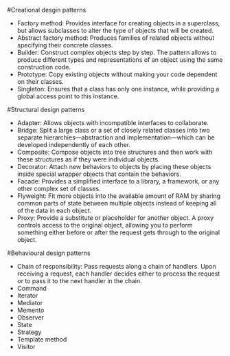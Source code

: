 #Creational desgin patterns
- Factory method: Provides interface for creating objects in a superclass, but allows    subclasses to alter the type of objects that will be created.
- Abstract factory method: Produces families of related objects without specifying their concrete classes.
- Builder: Construct complex objects step by step. The pattern allows to produce different types and representations of an object using the same construction code.
- Prototype: Copy existing objects without making your code dependent on their classes.
- Singleton: Ensures that a class has only one instance, while providing a global access point to this instance.

#Structural design patterns
- Adapter: Allows objects with incompatible interfaces to collaborate.
- Bridge: Split a large class or a set of closely related classes into two separate hierarchies—abstraction and implementation—which can be developed independently of each other.
- Composite: Compose objects into tree structures and then work with these structures as if they were individual objects.
- Decorator: Attach new behaviors to objects by placing these objects inside special wrapper objects that contain the behaviors.
- Facade: Provides a simplified interface to a library, a framework, or any other complex set of classes.
- Flyweight: Fit more objects into the available amount of RAM by sharing common parts of state between multiple objects instead of keeping all of the data in each object.
- Proxy: Provide a substitute or placeholder for another object. A proxy controls access to the original object, allowing you to perform something either before or after the request gets through to the original object.

#Behavioural design patterns
- Chain of responsibility: Pass requests along a chain of handlers. Upon receiving a request, each handler decides either to process the request or to pass it to the next handler in the chain.
- Command
- Iterator
- Mediator
- Memento
- Observer
- State
- Strategy
- Template method
- Visitor